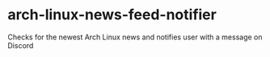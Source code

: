 # arch-linux-news-feed-notifier
Checks for the newest Arch Linux news and notifies user with a message on Discord
